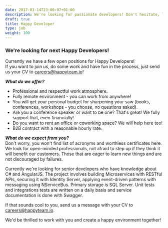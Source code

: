 ```yaml
---
date: 2017-03-14T23:00:07+01:00
description: We're looking for passionate developers! Don't hesitate, let's meet!
draft: true
title: Happy Developer
type: job
weight: 100
---
```


### We're looking for next Happy Developers!

Currently we have a few open positions for Happy Developers!  
If you want to join us, do some work and have fun in the process, just send us your CV to <a href="mailto:careers@happyteam.io">careers@happyteam.io</a>!

***What do we offer?***  
- Professional and respectful work atmosphere.  
- Fully remote environment - you can work from anywhere!  
- You will get your personal budget for sharpening your saw (books, conferences, workshops - you choose, no questions asked).  
- Are you a conference speaker or want to be one? That's great! We fully support that, even financially!  
- Do you want to rent an office or coworking space? We will help here too!  
- B2B contract with a reasonable hourly rate.  

***What do we expect from you?***  
Don't worry, you won't find list of acronyms and worthless certificates here.  
We look for open-minded professionals, not afraid to step up if they think it will benefit our customers. Those that are eager to learn new things and are not discouraged by failures.

Currently we're looking for senior developers who have knowledge about C# and AngularJS.
The project involves building Microservices with RESTful APIs, securing it with Identity Server, applying event-driven patterns with messaging using NServiceBus. Primary storage is SQL Server. Unit tests and integrations tests are written on a daily basis and service documentation is done with Swagger.

If that sounds cool to you, send us a message with your CV to <a href="mailto:careers@happyteam.io">careers@happyteam.io</a>.

We'd be thrilled to work with you and create a happy environment together!

